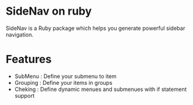 # SideNav on ruby
SideNav is a Ruby package which helps you generate powerful sidebar navigation.

# Features

* SubMenu : Define your submenu to item
* Grouping : Define your items in groups
* Cheking : Define dynamic menues and submenues with if statement support
